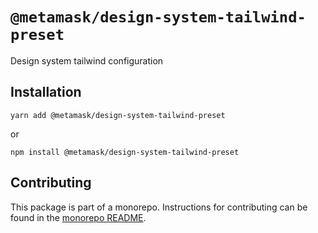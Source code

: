 # `@metamask/design-system-tailwind-preset`

Design system tailwind configuration

## Installation

`yarn add @metamask/design-system-tailwind-preset`

or

`npm install @metamask/design-system-tailwind-preset`

## Contributing

This package is part of a monorepo. Instructions for contributing can be found in the [monorepo README](https://github.com/MetaMask/core#readme).
